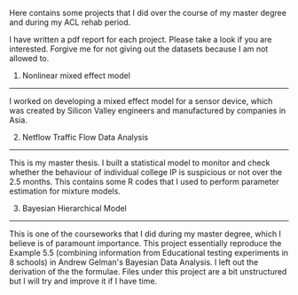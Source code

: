 Here contains some projects that I did over the course of my master degree and during my ACL rehab period.

I have written a pdf report for each project. Please take a look if you are interested. 
Forgive me for not giving out the datasets because I am not allowed to. 


1. Nonlinear mixed effect model
----------------------------------
I worked on developing a mixed effect model for a sensor device, which was created by Silicon Valley engineers and manufactured by companies in Asia. 

2. Netflow Traffic Flow Data Analysis
---------------------------------------
This is my master thesis. I built a statistical model to monitor and check whether the behaviour of individual college IP is suspicious or not over the 2.5 months.
This contains some R codes that I used to perform parameter estimation for mixture models. 

3. Bayesian Hierarchical Model
-----------------------------------
This is one of the courseworks that I did during my master degree, which I believe is of paramount importance. This project essentially reproduce the Example 5.5 (combining information from Educational testing experiments in 8 schools) in Andrew Gelman's Bayesian Data Analysis. I left out the derivation of the the formulae. Files under this project are a bit unstructured but I will try and improve it if I have time. 





